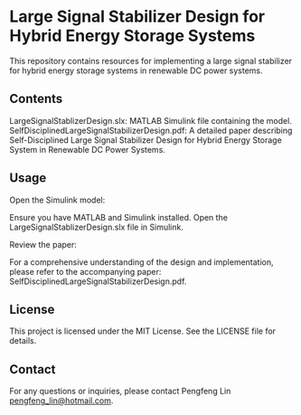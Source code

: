 # Large Signal Stabilizer Design for Hybrid Energy Storage Systems

This repository contains resources for implementing a large signal stabilizer for hybrid energy storage systems in renewable DC power systems.

## Contents

LargeSignalStablizerDesign.slx: MATLAB Simulink file containing the model.
SelfDisciplinedLargeSignalStabilizerDesign.pdf: A detailed paper describing Self-Disciplined Large Signal Stabilizer Design for Hybrid Energy Storage System in Renewable DC Power Systems.

## Usage

Open the Simulink model:

Ensure you have MATLAB and Simulink installed.
Open the LargeSignalStablizerDesign.slx file in Simulink.

Review the paper:

For a comprehensive understanding of the design and implementation, please refer to the accompanying paper: SelfDisciplinedLargeSignalStabilizerDesign.pdf.

## License

This project is licensed under the MIT License. See the LICENSE file for details.

## Contact

For any questions or inquiries, please contact Pengfeng Lin <pengfeng_lin@hotmail.com>.
